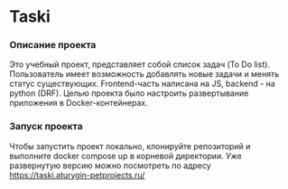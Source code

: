 # Taski
### Описание проекта
Это учебный проект, представляет собой список задач (To Do list). Пользователь имеет возможность добавлять новые задачи и менять статус существующих. Frontend-часть написана на JS, backend - на python (DRF). Целью проекта было настроить развертывание приложения в Docker-контейнерах.
### Запуск проекта
Чтобы запустить проект локально, клонируйте репозиторий и выполните docker compose up в корневой директории.
Уже развернутую версию можно посмотреть по адресу
https://taski.aturygin-petprojects.ru/
